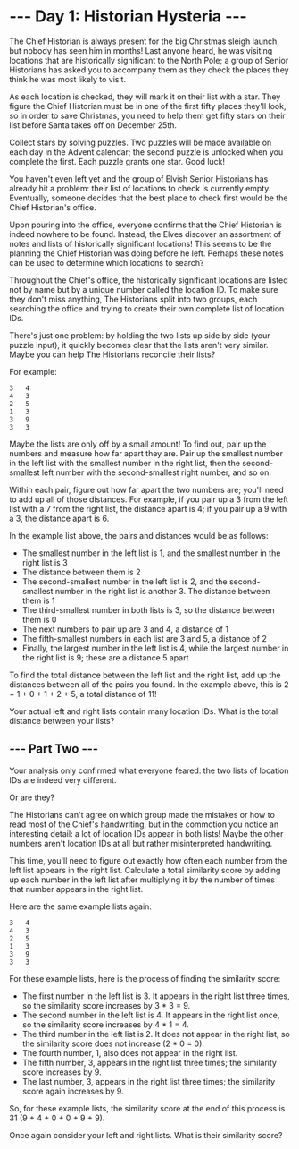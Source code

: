 # --- Day 1: Historian Hysteria ---

The Chief Historian is always present for the big Christmas sleigh launch, but
nobody has seen him in months! Last anyone heard, he was visiting locations that
are historically significant to the North Pole; a group of Senior Historians has
asked you to accompany them as they check the places they think he was most
likely to visit.

As each location is checked, they will mark it on their list with a star. They
figure the Chief Historian must be in one of the first fifty places they'll
look, so in order to save Christmas, you need to help them get fifty stars on
their list before Santa takes off on December 25th.

Collect stars by solving puzzles. Two puzzles will be made available on each day
in the Advent calendar; the second puzzle is unlocked when you complete the
first. Each puzzle grants one star. Good luck!

You haven't even left yet and the group of Elvish Senior Historians has already
hit a problem: their list of locations to check is currently empty. Eventually,
someone decides that the best place to check first would be the Chief
Historian's office.

Upon pouring into the office, everyone confirms that the Chief Historian is
indeed nowhere to be found. Instead, the Elves discover an assortment of notes
and lists of historically significant locations! This seems to be the planning
the Chief Historian was doing before he left. Perhaps these notes can be used to
determine which locations to search?

Throughout the Chief's office, the historically significant locations are listed
not by name but by a unique number called the location ID. To make sure they
don't miss anything, The Historians split into two groups, each searching the
office and trying to create their own complete list of location IDs.

There's just one problem: by holding the two lists up side by side (your puzzle
input), it quickly becomes clear that the lists aren't very similar. Maybe you
can help The Historians reconcile their lists?

For example:

```text
3   4
4   3
2   5
1   3
3   9
3   3
```

Maybe the lists are only off by a small amount! To find out, pair up the numbers
and measure how far apart they are. Pair up the smallest number in the left list
with the smallest number in the right list, then the second-smallest left number
with the second-smallest right number, and so on.

Within each pair, figure out how far apart the two numbers are; you'll need to
add up all of those distances. For example, if you pair up a 3 from the left
list with a 7 from the right list, the distance apart is 4; if you pair up a 9
with a 3, the distance apart is 6.

In the example list above, the pairs and distances would be as follows:

- The smallest number in the left list is 1, and the smallest number in the
  right list is 3
- The distance between them is 2
- The second-smallest number in the left list is 2, and the second-smallest
  number in the right list is another 3. The distance between them is 1
- The third-smallest number in both lists is 3, so the distance between them is
  0
- The next numbers to pair up are 3 and 4, a distance of 1
- The fifth-smallest numbers in each list are 3 and 5, a distance of 2
- Finally, the largest number in the left list is 4, while the largest number in
  the right list is 9; these are a distance 5 apart

To find the total distance between the left list and the right list, add up the
distances between all of the pairs you found. In the example above, this is 2 +
1 + 0 + 1 + 2 + 5, a total distance of 11!

Your actual left and right lists contain many location IDs. What is the total
distance between your lists?

## --- Part Two ---

Your analysis only confirmed what everyone feared: the two lists of location IDs
are indeed very different.

Or are they?

The Historians can't agree on which group made the mistakes or how to read most
of the Chief's handwriting, but in the commotion you notice an interesting
detail: a lot of location IDs appear in both lists! Maybe the other numbers
aren't location IDs at all but rather misinterpreted handwriting.

This time, you'll need to figure out exactly how often each number from the left
list appears in the right list. Calculate a total similarity score by adding up
each number in the left list after multiplying it by the number of times that
number appears in the right list.

Here are the same example lists again:

```text
3   4
4   3
2   5
1   3
3   9
3   3
```

For these example lists, here is the process of finding the similarity score:

- The first number in the left list is 3. It appears in the right list three
  times, so the similarity score increases by 3 \* 3 = 9.
- The second number in the left list is 4. It appears in the right list once, so
  the similarity score increases by 4 \* 1 = 4.
- The third number in the left list is 2. It does not appear in the right list,
  so the similarity score does not increase (2 \* 0 = 0).
- The fourth number, 1, also does not appear in the right list.
- The fifth number, 3, appears in the right list three times; the similarity
  score increases by 9.
- The last number, 3, appears in the right list three times; the similarity
  score again increases by 9.

So, for these example lists, the similarity score at the end of this process is
31 (9 + 4 + 0 + 0 + 9 + 9).

Once again consider your left and right lists. What is their similarity score?
